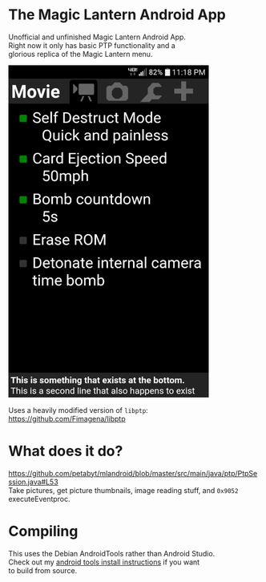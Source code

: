# The Magic Lantern Android App  
Unofficial and unfinished Magic Lantern Android App.  
Right now it only has basic PTP functionality and a  
glorious replica of the Magic Lantern menu.

<img src="screenshot.png" width="400">

Uses a heavily modified version of `libptp`:  
https://github.com/Fimagena/libptp

# What does it do?
https://github.com/petabyt/mlandroid/blob/master/src/main/java/ptp/PtpSession.java#L53  
Take pictures, get picture thumbnails, image reading stuff, and `0x9052` executeEventproc.  

# Compiling
This uses the Debian AndroidTools rather than Android Studio.  
Check out my [android tools install instructions](https://gist.github.com/petabyt/c83094677995d90ee3757f8fb3d4c00a) if you want  
to build from source.

